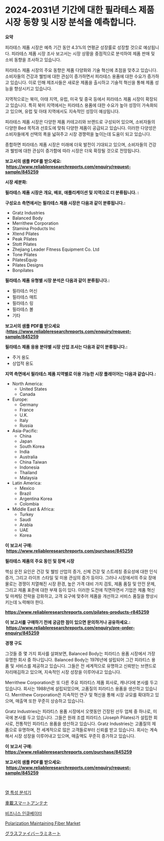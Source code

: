 <p><h1>2024-2031년 기간에 대한 필라테스 제품 시장 동향 및 시장 분석을 예측합니다.</h1></p><p><strong>요약</strong></p>
<p><p>피라테스 제품 시장은 예측 기간 동안 4.3%의 연평균 성장률로 성장할 것으로 예상됩니다. 피라테스 제품 시장 조사 보고서는 시장 상황을 중점적으로 분석하여 제품 판매 및 소비 동향을 조사하고 있습니다.</p><p>피라테스 제품 시장의 주요 동향은 제품 다양화와 기술 혁신에 초점을 맞추고 있습니다. 소비자들의 건강과 웰빙에 대한 관심이 증가하면서 피라테스 용품에 대한 수요가 증가하고 있습니다. 이로 인해 제조사들은 새로운 제품을 출시하고 기술적 혁신을 통해 제품 성능을 향상시키고 있습니다.</p><p>지역적으로는 북미, 아태 지역, 유럽, 미국 및 중국 등에서 피라테스 제품 시장이 확장되고 있습니다. 특히 북미 지역에서는 피라테스 용품에 대한 수요가 높아 성장이 가속화되고 있으며, 유럽 및 아태 지역에서도 지속적인 성장이 예상됩니다.</p><p>피라테스 제품 시장은 다양한 제품 카테고리와 브랜드로 구성되어 있으며, 소비자들의 다양한 Bed 목적과 선호도에 맞춰 다양한 제품이 공급되고 있습니다. 이러한 다양성은 소비자들에게 선택의 폭을 넓혀주고 시장 경쟁력을 높이는데 도움이 되고 있습니다.</p><p>종합하면 피라테스 제품 시장은 미래에 더욱 발전이 기대되고 있으며, 소비자들의 건강과 웰빙에 대한 관심이 증가함에 따라 시장은 더욱 확장될 것으로 전망됩니다.</p></p>
<p><strong>보고서의 샘플 PDF를 받으세요: &nbsp;<a href="https://www.reliableresearchreports.com/enquiry/request-sample/845259">https://www.reliableresearchreports.com/enquiry/request-sample/845259</a></strong></p>
<p><strong>시장 세분화:</strong></p>
<p><strong> 필라테스 제품 시장은 개요, 배포, 애플리케이션 및 지역으로 더 분류됩니다. :</strong></p>
<p><strong>구성요소 측면에서는 필라테스 제품 시장은 다음과 같이 분류됩니다.:</strong></p>
<p><ul><li>Gratz Industries</li><li>Balanced Body</li><li>Merrithew Corporation</li><li>Stamina Products Inc</li><li>Xtend Pilates</li><li>Peak Pilates</li><li>Stott Pilates</li><li>Zhejiang Leader Fitness Equipment Co. Ltd</li><li>Tone Pilates</li><li>PilatesEquip</li><li>Pilates Designs</li><li>Bonpilates</li></ul></p>
<p><strong> 필라테스 제품 유형별 시장 분석은 다음과 같이 분류됩니다.:</strong></p>
<p><ul><li>필라테스 머신</li><li>필라테스 매트</li><li>필라테스 링</li><li>필라테스 볼</li><li>기타</li></ul></p>
<p><strong>보고서의 샘플 PDF를 받으세요 :<a href="https://www.reliableresearchreports.com/enquiry/request-sample/845259">https://www.reliableresearchreports.com/enquiry/request-sample/845259</a></strong></p>
<p><strong> 필라테스 제품 응용 분야별 시장 산업 조사는 다음과 같이 분류됩니다.:</strong></p>
<p><ul><li>주거 용도</li><li>상업적 용도</li></ul></p>
<p><strong>지역 측면에서 필라테스 제품 지역별로 이용 가능한 시장 플레이어는 다음과 같습니다.:</strong></p>
<p><ul>
    <li>
        North America:
        <ul>
            <li>United States</li>
            <li>Canada</li>
        </ul>
    </li>
    <li>
        Europe:
        <ul>
            <li>Germany</li>
            <li>France</li>
            <li>U.K.</li>
            <li>Italy</li>
            <li>Russia</li>
        </ul>
    </li>
    <li>
        Asia-Pacific:
        <ul>
            <li>China</li>
            <li>Japan</li>
            <li>South Korea</li>
            <li>India</li>
            <li>Australia</li>
            <li>China Taiwan</li>
            <li>Indonesia</li>
            <li>Thailand</li>
            <li>Malaysia</li>
        </ul>
    </li>
    <li>
        Latin America:
        <ul>
            <li>Mexico</li>
            <li>Brazil</li>
            <li>Argentina Korea</li>
            <li>Colombia</li>
        </ul>
    </li>
    <li>
        Middle East & Africa:
        <ul>
            <li>Turkey</li>
            <li>Saudi</li>
            <li>Arabia</li>
            <li>UAE</li>
            <li>Korea</li>
        </ul>
    </li>
    </ul></p>
<p><strong>이 보고서 구매: &nbsp;<a href="https://www.reliableresearchreports.com/purchase/845259">https://www.reliableresearchreports.com/purchase/845259</a></strong></p>
<p><strong>필라테스 제품의 주요 동인 및 장벽 시장</strong></p>
<p><p>핵심 운전 요인은 건강 및 웰빙 산업의 증가, 신체 건강 및 스트레칭 중요성에 대한 인식 증가, 그리고 라이프 스타일 및 미용 관심의 증가 등이다. 그러나 시장에서의 주요 장애물로는 경쟁이 치열해진 시장 환경, 높은 가격 대비 가치 검토, 제품 품질 및 안전 문제, 그리고 제품 표준에 대한 부재 등이 있다. 이러한 도전에 직면하면서 기업은 제품 혁신 및 마케팅 전략을 강화하고, 고객 요구에 맞추어 제품을 개선하고 서비스 품질을 향상시키는데 노력해야 한다.</p></p>
<p><strong><a href="https://www.reliableresearchreports.com/pilates-products-r845259">https://www.reliableresearchreports.com/pilates-products-r845259</a></strong></p>
<p><strong>이 보고서를 구매하기 전에 궁금한 점이 있으면 문의하거나 공유하세요.: &nbsp;<a href="https://www.reliableresearchreports.com/enquiry/pre-order-enquiry/845259">https://www.reliableresearchreports.com/enquiry/pre-order-enquiry/845259</a></strong></p>
<p><strong>경쟁 구도</strong></p>
<p><p>그것들 중 몇 가지 회사를 살펴보면, Balanced Body는 피라티스 용품 시장에서 가장 유명한 회사 중 하나입니다. Balanced Body는 1976년에 설립되어 그간 피라티스 용품 및 서비스를 제공하고 있습니다. 그들은 전 세계적으로 유명하고 신뢰받는 브랜드로 자리매김하고 있으며, 지속적인 시장 성장을 이루어내고 있습니다.</p><p>Merrithew Corporation은 또 다른 주요 피라티스 제품 회사로, 캐나다에 본사를 두고 있습니다. 회사는 1988년에 설립되었으며, 고품질의 피라티스 용품을 생산하고 있습니다. Merrithew Corporation은 지속적인 연구 및 혁신을 통해 시장 규모를 확대하고 있으며, 매출액 또한 꾸준히 상승하고 있습니다.</p><p>Gratz Industries는 피라티스 용품 시장에서 오랫동안 긴장된 선두 업체 중 하나로, 미국에 본사를 두고 있습니다. 그들은 원래 조셉 피라티스 (Joseph Pilates)가 설립한 회사로, 전통적인 피라티스 용품을 생산하고 있습니다. Gratz Industries는 고품질의 제품으로 유명하며, 전 세계적으로 많은 고객들로부터 신뢰를 받고 있습니다. 회사는 계속해서 시장 성장을 이루어내고 있으며, 매출액도 꾸준히 증가하고 있습니다.</p></p>
<p><strong>이 보고서 구매: &nbsp; <a href="https://www.reliableresearchreports.com/purchase/845259">https://www.reliableresearchreports.com/purchase/845259</a></strong></p>
<p><strong>보고서의 샘플 PDF를 받으세요: &nbsp;<a href="https://www.reliableresearchreports.com/enquiry/request-sample/845259">https://www.reliableresearchreports.com/enquiry/request-sample/845259</a></strong><strong></strong></p>
<p>&nbsp;</p>
<p><p><a href="https://medium.com/@treyhettinger2023/%EC%97%B4%EC%84%B1-%EC%86%8D%EC%84%B1-%EB%B6%84%EC%84%9D%EA%B8%B0-%EC%8B%9C%EC%9E%A5-%EB%B3%B4%EA%B3%A0%EC%84%9C%EB%8A%94-%EC%9D%B4-%EC%8B%9C%EC%9E%A5%EC%9D%98-%EC%B5%9C%EC%8B%A0-%EB%8F%99%ED%96%A5%EA%B3%BC-%EC%84%B1%EC%9E%A5-%EA%B8%B0%ED%9A%8C%EB%A5%BC-%EB%93%9C%EB%9F%AC%EB%83%85%EB%8B%88%EB%8B%A4-3f7237c694bd">열 특성 분석기</a></p><p><a href="https://medium.com/@elishelacruz56456/%E8%87%AA%E5%8B%95%E8%BB%8A%E3%82%B9%E3%83%9E%E3%83%BC%E3%83%88%E3%82%A2%E3%83%B3%E3%83%86%E3%83%8A%E3%81%AE%E5%B8%82%E5%A0%B4%E3%82%B7%E3%82%A7%E3%82%A2%E3%81%AE%E9%80%B2%E5%8C%96%E3%81%A8%E5%B8%82%E5%A0%B4%E6%88%90%E9%95%B7%E3%83%88%E3%83%AC%E3%83%B3%E3%83%89-2024%E5%B9%B4-2031%E5%B9%B4-deec628222a1">車載スマートアンテナ</a></p><p><a href="https://medium.com/@sophieinleeds/%EC%82%AC%EC%97%85-%EB%B6%80%ED%99%94%EA%B8%B0-%EC%8B%9C%EC%9E%A5-%EC%9C%A0%ED%98%95-%EC%9D%91%EC%9A%A9-%EB%B0%8F-%EC%A7%80%EB%A6%AC%EC%97%90-%EB%8C%80%ED%95%9C-%ED%8F%AC%EA%B4%84%EC%A0%81%EC%9D%B8-%ED%8F%89%EA%B0%80-0a0a8a2c9241">비즈니스 인큐베이터</a></p><p><a href="https://github.com/Sinjinluong3e0awx2m195k76/Market-Research-Report-List-2/blob/main/polarization-maintaining-fiber-market.md">Polarization Maintaining Fiber Market</a></p><p><a href="https://medium.com/@alliegrater55/fiberglass-laminates%E5%B8%82%E5%A0%B4%E8%A6%8F%E6%A8%A1-%E5%B8%82%E5%A0%B4%E5%B1%95%E6%9C%9B%E3%81%A8%E5%B8%82%E5%A0%B4%E4%BA%88%E6%B8%AC-2024%E5%B9%B4%E3%81%8B%E3%82%892031%E5%B9%B4-bdecafda1dba">グラスファイバーラミネート</a></p></p>